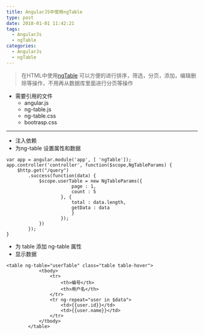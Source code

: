 ```yaml
---
title: AngularJS中使用ngTable
type: post
date: 2018-01-01 11:42:21
tags:
  - AngularJs
  - ngTable
categories:
  - AngularJs
  - ngTable
---
```


> 在HTML中使用[ngTable](http://ng-table.com/) 可以方便的进行排序，筛选，分页，添加，编辑删除等操作，不用再从数据库里面进行分页等操作

- 需要引用的文件
  - angular.js
  - ng-table.js
  - ng-table.css
  - bootrasp.css

---

- 注入依赖
- 为ng-table 设置属性和数据

```
var app = angular.module('app', [ 'ngTable']);
app.controller('controller', function($scope,NgTableParams) {
    $http.get("/query")
        .success(function(data) {
            $scope.userTable = new NgTableParams({
                        page : 1,
                        count : 5
                    }, {
                        total : data.length,
                        getData : data
                        }
                    });
            })
        });
}
```

- 为 table 添加 ng-table 属性
- 显示数据

```
<table ng-table="userTable" class="table table-hover">
            <tbody>
                <tr>
                    <th>编号</th>
                    <th>用户名</th>
                </tr>
                <tr ng-repeat="user in $data">
                    <td>{{user.id}}</td>
                    <td>{{user.name}}</td>
                </tr>
            </tbody>
        </table>
```
